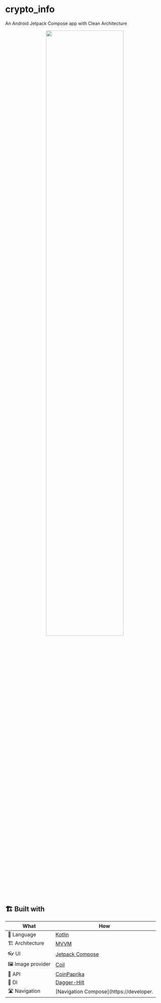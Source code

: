 # crypto_info
An Android Jetpack Compose app with Clean Architecture

<center> <img src="https://user-images.githubusercontent.com/48637183/148700654-f5d10436-be66-4e75-bfea-ad979cfdf7ea.jpeg" width="70%"></img> </center>

## 🏗️️ Built with

| What                    | How                        |
|----------------         |------------------------------    |
| 📝  Language            | [Kotlin](https://kotlinlang.org/)                            |
| 🏗  Architecture        | [MVVM](https://en.wikipedia.org/wiki/Model%E2%80%93view%E2%80%93viewmodel)                            |
| 👓  UI                  | [Jetpack Compose](https://developer.android.com/jetpack/compose)                                      |
| 🖼️  Image provider      | [Coil](https://github.com/coil-kt/coil)                                      |
| 🧠  API                 | [CoinPaprika](https://api.coinpaprika.com/)                            |
| 💉  DI                  | [Dagger-Hilt](https://dagger.dev/hilt/)                        |
| 🛣️  Navigation  | [Navigation Compose](https://developer.